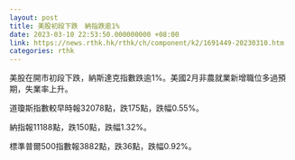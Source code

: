 ```yaml
---
layout: post
title: 美股初段下跌　納指跌逾1%
date: 2023-03-10 22:53:50.000000000 +08:00
link: https://news.rthk.hk/rthk/ch/component/k2/1691449-20230310.htm
categories: rthk
---
```


美股在開市初段下跌，納斯達克指數跌逾1%。美國2月非農就業新增職位多過預期，失業率上升。

道瓊斯指數較早時報32078點，跌175點，跌幅0.55%。

納指報11188點，跌150點，跌幅1.32%。

標準普爾500指數報3882點，跌36點，跌幅0.92%。
